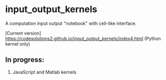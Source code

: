 # input_output_kernels 

A computation input output "notebook" with cell-like interface.

[Current version] https://codesolutions2.github.io/input_output_kernels/index4.html (Python kernel only)

## In progress:

1. JavaScript and Matlab kernels
